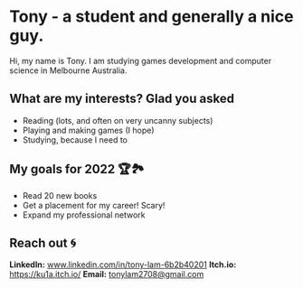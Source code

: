 # Tony - a student and generally a nice guy.
Hi, my name is Tony. I am studying games development and computer science in Melbourne Australia.

## What are my interests? Glad you asked
- Reading (lots, and often on very uncanny subjects)
- Playing and making games (I hope)
- Studying, because I need to

## My goals for 2022 🏆🏞
- Read 20 new books
- Get a placement for my career! Scary!
- Expand my professional network

## Reach out 🌀
**LinkedIn:** www.linkedin.com/in/tony-lam-6b2b40201
**Itch.io:** https://ku1a.itch.io/
**Email:** tonylam2708@gmail.com
<!---
ku1a/ku1a is a ✨ special ✨ repository because its `README.md` (this file) appears on your GitHub profile.
You can click the Preview link to take a look at your changes.
--->
